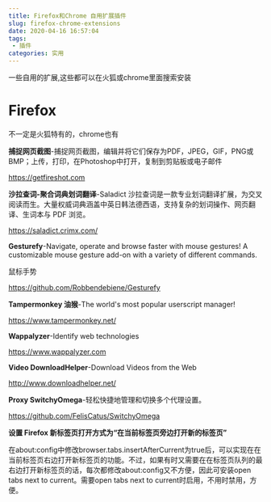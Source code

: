 ```yaml
---
title: Firefox和Chrome 自用扩展插件
slug: firefox-chrome-extensions
date: 2020-04-16 16:57:04
tags: 
 - 插件
categories: 实用
---
```


一些自用的扩展,这些都可以在火狐或chrome里面搜索安装

# Firefox

不一定是火狐特有的，chrome也有

<!--more-->

**捕捉网页截图**-捕捉网页截图，编辑并将它们保存为PDF，JPEG，GIF，PNG或BMP；上传，打印，在Photoshop中打开，复制到剪贴板或电子邮件

https://getfireshot.com

**沙拉查词-聚合词典划词翻译**-Saladict 沙拉查词是一款专业划词翻译扩展，为交叉阅读而生。大量权威词典涵盖中英日韩法德西语，支持复杂的划词操作、网页翻译、生词本与 PDF 浏览。

https://saladict.crimx.com/

**Gesturefy**-Navigate, operate and  browse faster with mouse gestures! A customizable mouse gesture add-on  with a variety of different commands.

鼠标手势

https://github.com/Robbendebiene/Gesturefy

**Tampermonkey 油猴**-The world's most popular userscript manager!

https://www.tampermonkey.net/

**Wappalyzer**-Identify web technologies

https://www.wappalyzer.com

**Video DownloadHelper**-Download Videos from the Web

http://www.downloadhelper.net/

**Proxy SwitchyOmega**-轻松快捷地管理和切换多个代理设置。

https://github.com/FelisCatus/SwitchyOmega

**设置 Firefox 新标签页打开方式为“在当前标签页旁边打开新的标签页”**

在about:config中修改browser.tabs.insertAfterCurrent为true后，可以实现在在当前标签页右边打开新标签页的功能。不过，如果有时又需要在在标签页队列的最右边打开新标签页的话，每次都修改about:config又不方便，因此可安装open tabs next to current。需要open tabs next to current时启用，不用时禁用，方便。